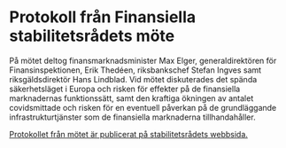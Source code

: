 # Protokoll från Finansiella stabilitetsrådets möte

På mötet deltog finansmarknadsminister Max Elger, generaldirektören för Finansinspektionen, Erik Thedéen, riksbankschef Stefan Ingves samt riksgäldsdirektör Hans Lindblad. Vid mötet diskuterades det spända säkerhetsläget i Europa och risken för effekter på de finansiella marknadernas funktionssätt, samt den kraftiga ökningen av antalet covidsmittade och risken för en eventuell påverkan på de grundläggande infrastrukturtjänster som de finansiella marknaderna tillhandahåller.

[Protokollet från mötet är publicerat på stabilitetsrådets webbsida.](/regeringens-politik/finansiella-stabilitetsradet/ "Protokollet från mötet är publicerat på stabilitetsrådets webbsida.")
